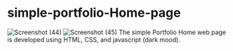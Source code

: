 # simple-portfolio-Home-page

![Screenshot (44)](https://user-images.githubusercontent.com/57530764/113686235-adf29c00-96e4-11eb-8b4b-baf69ff48c1a.png)
![Screenshot (45)](https://user-images.githubusercontent.com/57530764/113686347-c95da700-96e4-11eb-9e44-0a86b15fbef9.png)
The simple Portfolio Home web page is developed using HTML, CSS, and javascript (dark mood). 
